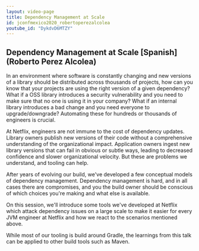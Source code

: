 ```yaml
---
layout: video-page
title: Dependency Management at Scale
id: jconfmexico2020_robertoperezalcolea   
youtube_id: "DykdvD6MTZY"
---                     
```


## Dependency Management at Scale [Spanish] (Roberto Perez Alcolea)

In an environment where software is constantly changing and new versions of a library should be distributed across thousands of projects, how can you know that your projects are using the right version of a given dependency? What if a OSS library introduces a security vulnerability and you need to make sure that no one is using it in your company? What if an internal library introduces a bad change and you need everyone to upgrade/downgrade? Automating these for hundreds or thousands of engineers is crucial.

At Netflix, engineers are not immune to the cost of dependency updates. Library owners publish new versions of their code without a comprehensive understanding of the organizational impact. Application owners ingest new library versions that can fail in obvious or subtle ways, leading to decreased confidence and slower organizational velocity. But these are problems we understand, and tooling can help.

After years of evolving our build, we've developed a few conceptual models of dependency management. Dependency management is hard, and in all cases there are compromises, and you the build owner should be conscious of which choices you're making and what else is available.

On this session, we'll introduce some tools we've developed at Netflix which attack dependency issues on a large scale to make it easier for every JVM engineer at Netflix and how we react to the scenarios mentioned above.

While most of our tooling is build around Gradle, the learnings from this talk can be applied to other build tools such as Maven.
